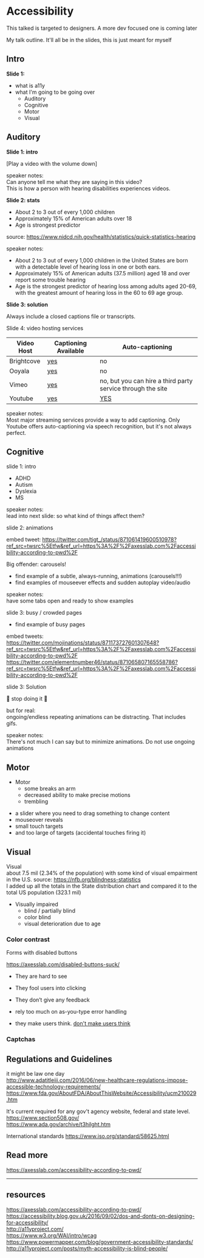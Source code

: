 # Accessibility

This talked is targeted to designers.  A more dev focused one is coming later

My talk outline.  It'll all be in the slides, this is just meant for myself


## Intro

**Slide 1:**

- what is a11y
- what I'm going to be going over
    - Auditory
    - Cognitive
    - Motor
    - Visual



## Auditory

**Slide 1: intro**

[Play a video with the volume down]

speaker notes:    
Can anyone tell me what they are saying in this video?    
This is how a person with hearing disabilities experiences videos.  


**Slide 2: stats**

* About 2 to 3 out of every 1,000 children
* Approximately 15% of American adults over 18
* Age is strongest predictor

source: https://www.nidcd.nih.gov/health/statistics/quick-statistics-hearing

speaker notes:    
* About 2 to 3 out of every 1,000 children in the United States are born with a detectable level of hearing loss in one or both ears.
* Approximately 15% of American adults (37.5 million) aged 18 and over report some trouble hearing
* Age is the strongest predictor of hearing loss among adults aged 20-69, with the greatest amount of hearing loss in the 60 to 69 age group.


**Slide 3: solution**

Always include a closed captions file or transcripts.


Slide 4: video hosting services

Video Host | Captioning Available | Auto-captioning
------------ | ------------- | -------------
Brightcove | [yes](https://docs.brightcove.com/en/player/brightcove-player/guides/adding-captions-to-videos.html) | no
Ooyala | [yes](http://help.ooyala.com/video-platform/concepts/chapter_closed_captions.html) | no
Vimeo | [yes](https://help.vimeo.com/hc/en-us/articles/224968828-Captions-and-subtitles) | no, but you can hire a third party service through the site
Youtube | [yes](https://support.google.com/youtube/answer/2734796?hl=en) | [YES](https://support.google.com/youtube/answer/6373554?hl=en)

speaker notes:    
Most major streaming services provide a way to add captioning.  Only Youtube offers auto-captioning via speech recognition, but it's not always perfect.




## Cognitive

slide 1: intro

* ADHD
* Autism
* Dyslexia
* MS

speaker notes:    
lead into next slide:  so what kind of things affect them?

slide 2: animations

embed tweet:
https://twitter.com/tigt_/status/871061419600510978?ref_src=twsrc%5Etfw&ref_url=https%3A%2F%2Faxesslab.com%2Faccessibility-according-to-pwd%2F

Big offender:  carousels!

* find example of a subtle, always-running, animations (carousels!!!)
* find examples of mouseever effects and sudden autoplay video/audio

speaker notes:    
have some tabs open and ready to show examples

slide 3: busy / crowded pages

* find example of busy pages

embed tweets:
https://twitter.com/mojinations/status/871173727601307648?ref_src=twsrc%5Etfw&ref_url=https%3A%2F%2Faxesslab.com%2Faccessibility-according-to-pwd%2F
https://twitter.com/elementnumber46/status/871065807165558786?ref_src=twsrc%5Etfw&ref_url=https%3A%2F%2Faxesslab.com%2Faccessibility-according-to-pwd%2F


slide 3: Solution

:no_entry_sign: stop doing it :no_entry_sign:

but for real:  
ongoing/endless repeating animations can be distracting.  That includes gifs.

speaker notes:    
There's not much I can say but to minimize animations.  Do not use ongoing animations



## Motor

* Motor
    * some breaks an arm
    * decreased ability to make precise motions
    * trembling


- a slider where you need to drag something to change content
- mouseover reveals
- small touch targets
- and too large of targets (accidental touches firing it)



## Visual

Visual    
about 7.5 mil  (2.34% of the population) with some kind of visual empairment in the U.S.
source: https://nfb.org/blindness-statistics    
I added up all the totals in the State distribution chart and compared it to the total US population (323.1 mil)

* Visually impaired
    * blind / partially blind
    * color blind
    * visual deterioration due to age

### Color contrast

Forms with disabled buttons

https://axesslab.com/disabled-buttons-suck/

- They are hard to see

- They fool users into clicking
- They don’t give any feedback
- rely too much on as-you-type error handling
- they make users think.  [don't make users think](https://www.amazon.com/Dont-Make-Me-Think-Usability/dp/0321344758)



### Captchas



## Regulations and Guidelines

it might be law one day    
http://www.adatitleiii.com/2016/06/new-healthcare-regulations-impose-accessible-technology-requirements/    
https://www.fda.gov/AboutFDA/AboutThisWebsite/Accessibility/ucm210029.htm

It's current required for any gov't agency website, federal and state level.    
https://www.section508.gov/    
https://www.ada.gov/archive/t3hilght.htm    

International standards
https://www.iso.org/standard/58625.html


## Read more

https://axesslab.com/accessibility-according-to-pwd/

-------------

## resources    
https://axesslab.com/accessibility-according-to-pwd/    
https://accessibility.blog.gov.uk/2016/09/02/dos-and-donts-on-designing-for-accessibility/     
http://a11yproject.com/    
https://www.w3.org/WAI/intro/wcag    
https://www.powermapper.com/blog/government-accessibility-standards/    
http://a11yproject.com/posts/myth-accessibility-is-blind-people/